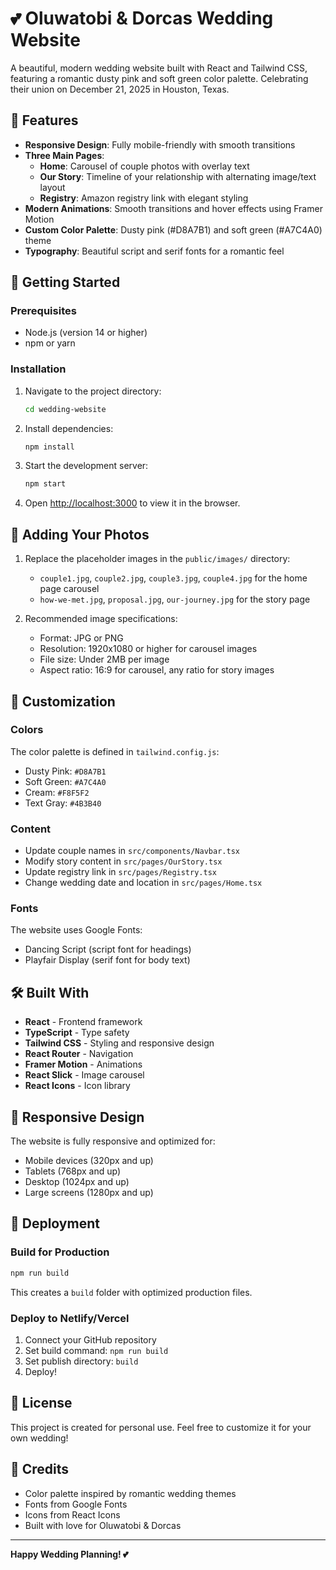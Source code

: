 # 💕 Oluwatobi & Dorcas Wedding Website

A beautiful, modern wedding website built with React and Tailwind CSS, featuring a romantic dusty pink and soft green color palette. Celebrating their union on December 21, 2025 in Houston, Texas.

## 🌸 Features

- **Responsive Design**: Fully mobile-friendly with smooth transitions
- **Three Main Pages**:
  - **Home**: Carousel of couple photos with overlay text
  - **Our Story**: Timeline of your relationship with alternating image/text layout
  - **Registry**: Amazon registry link with elegant styling
- **Modern Animations**: Smooth transitions and hover effects using Framer Motion
- **Custom Color Palette**: Dusty pink (#D8A7B1) and soft green (#A7C4A0) theme
- **Typography**: Beautiful script and serif fonts for a romantic feel

## 🚀 Getting Started

### Prerequisites
- Node.js (version 14 or higher)
- npm or yarn

### Installation

1. Navigate to the project directory:
   ```bash
   cd wedding-website
   ```

2. Install dependencies:
   ```bash
   npm install
   ```

3. Start the development server:
   ```bash
   npm start
   ```

4. Open [http://localhost:3000](http://localhost:3000) to view it in the browser.

## 📸 Adding Your Photos

1. Replace the placeholder images in the `public/images/` directory:
   - `couple1.jpg`, `couple2.jpg`, `couple3.jpg`, `couple4.jpg` for the home page carousel
   - `how-we-met.jpg`, `proposal.jpg`, `our-journey.jpg` for the story page

2. Recommended image specifications:
   - Format: JPG or PNG
   - Resolution: 1920x1080 or higher for carousel images
   - File size: Under 2MB per image
   - Aspect ratio: 16:9 for carousel, any ratio for story images

## 🎨 Customization

### Colors
The color palette is defined in `tailwind.config.js`:
- Dusty Pink: `#D8A7B1`
- Soft Green: `#A7C4A0`
- Cream: `#F8F5F2`
- Text Gray: `#4B3B40`

### Content
- Update couple names in `src/components/Navbar.tsx`
- Modify story content in `src/pages/OurStory.tsx`
- Update registry link in `src/pages/Registry.tsx`
- Change wedding date and location in `src/pages/Home.tsx`

### Fonts
The website uses Google Fonts:
- Dancing Script (script font for headings)
- Playfair Display (serif font for body text)

## 🛠️ Built With

- **React** - Frontend framework
- **TypeScript** - Type safety
- **Tailwind CSS** - Styling and responsive design
- **React Router** - Navigation
- **Framer Motion** - Animations
- **React Slick** - Image carousel
- **React Icons** - Icon library

## 📱 Responsive Design

The website is fully responsive and optimized for:
- Mobile devices (320px and up)
- Tablets (768px and up)
- Desktop (1024px and up)
- Large screens (1280px and up)

## 🚀 Deployment

### Build for Production
```bash
npm run build
```

This creates a `build` folder with optimized production files.

### Deploy to Netlify/Vercel
1. Connect your GitHub repository
2. Set build command: `npm run build`
3. Set publish directory: `build`
4. Deploy!

## 📄 License

This project is created for personal use. Feel free to customize it for your own wedding!

## 💝 Credits

- Color palette inspired by romantic wedding themes
- Fonts from Google Fonts
- Icons from React Icons
- Built with love for Oluwatobi & Dorcas

---

**Happy Wedding Planning! 💕**